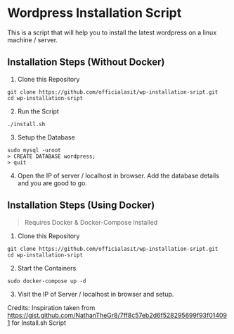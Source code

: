 # Wordpress Installation Script

This is a script that will help you to install the latest wordpress on a linux machine / server.

## Installation Steps (Without Docker)

1. Clone this Repository
```
git clone https://github.com/officialasit/wp-installation-sript.git
cd wp-installation-sript
```

2. Run the Script
```
./install.sh
```

3. Setup the Database
```
sudo mysql -uroot
> CREATE DATABASE wordpress;
> quit
```

4. Open the IP of server / localhost in browser. Add the database details and you are good to go.

## Installation Steps (Using Docker)

> Requires Docker & Docker-Compose Installed

1. Clone this Repository
```
git clone https://github.com/officialasit/wp-installation-sript.git
cd wp-installation-sript
```

2. Start the Containers
```
sudo docker-compose up -d
```

3. Visit the IP of Server / localhost in browser and setup.

Credits: Inspiration taken from https://gist.github.com/NathanTheGr8/7ff8c57eb2d6f528295699f93f014091 for Install.sh Script
